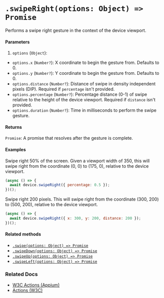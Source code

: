 # `.swipeRight(options: Object) => Promise`

Performs a swipe right gesture in the context of the device viewport.

#### Parameters

1. `options` (`Object`):
  - `options.x` (`Number?`): X coordinate to begin the gesture from. Defaults to 0.
  - `options.y` (`Number?`): Y coordinate to begin the gesture from. Defaults to 0.
  - `options.distance` (`Number?`): Distance of swipe in density independent pixels (DIP). Required if `percentage` isn't provided.
  - `options.percentage` (`Number?`): Percentage distance (0-1) of swipe relative to the height of the device viewport. Required if `distance` isn't provided. 
  - `options.duration` (`Number?`): Time in milliseconds to perform the swipe gesture.

#### Returns

`Promise`: A promise that resolves after the gesture is complete.

#### Examples

Swipe right 50% of the screen. Given a viewport width of 350, this will swipe right from the coordinate (0, 0) to (175, 0), relative to the device viewport.

```javascript
(async () => {
  await device.swipeRight({ percentage: 0.5 });
})();
```

Swipe right 200 pixels. This will swipe right from the coordinate (300, 200) to (500, 200), relative to the device viewport.

```javascript
(async () => {
  await device.swipeRight({ x: 300, y: 200, distance: 200 });
})();
```

#### Related methods

- [`.swipe(options: Object) => Promise`](./swipe.md)
- [`.swipeDown(options: Object) => Promise`](./swipeDown.md)
- [`.swipeUp(options: Object) => Promise`](./swipeUp.md)
- [`.swipeLeft(options: Object) => Promise`](./swipeLeft.md)

### Related Docs
                                                           
- [W3C Actions (Appium)](http://appium.io/docs/en/commands/interactions/actions/)
- [Actions (W3C)](https://www.w3.org/TR/webdriver/#actions)